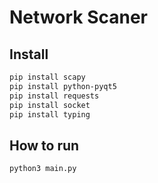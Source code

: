 # Network Scaner

## Install 
```bash
pip install scapy
pip install python-pyqt5
pip install requests 
pip install socket
pip install typing
```

## How to run 
```bash
python3 main.py
```
